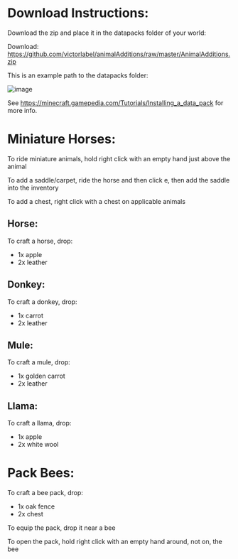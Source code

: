 # Download Instructions:
Download the zip and place it in the datapacks folder of your world:

Download: https://github.com/victorlabel/animalAdditions/raw/master/AnimalAdditions.zip

This is an example path to the datapacks folder:

![image](https://user-images.githubusercontent.com/57854057/70820822-2c645580-1d9f-11ea-8afa-58c36854984e.png)

See https://minecraft.gamepedia.com/Tutorials/Installing_a_data_pack for more info.


# Miniature Horses:
To ride miniature animals, hold right click with an empty hand just above the animal
  
To add a saddle/carpet, ride the horse and then click e, then add the saddle into the inventory

To add a chest, right click with a chest on applicable animals

## Horse:
To craft a horse, drop:
  * 1x apple
  * 2x leather
  
## Donkey:
To craft a donkey, drop:
  * 1x carrot
  * 2x leather
  
## Mule:
To craft a mule, drop:
  * 1x golden carrot
  * 2x leather

## Llama:
To craft a llama, drop:
  * 1x apple
  * 2x white wool
  
# Pack Bees:
To craft a bee pack, drop:
  * 1x oak fence
  * 2x chest
  
To equip the pack, drop it near a bee

To open the pack, hold right click with an empty hand around, not on, the bee
